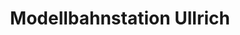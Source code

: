 ---
title: "Modellbahnstation Ullrich"
url: /halle-saale/modellbahnstation-ullrich/
shop: Modellbau
---